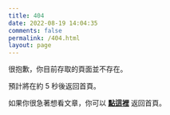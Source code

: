 ```yaml
---
title: 404
date: 2022-08-19 14:04:35
comments: false
permalink: /404.html
layout: page
---
```



很抱歉，你目前存取的頁面並不存在。

預計將在約 <span id="timeout">5</span> 秒後返回首頁。

如果你很急著想看文章，你可以 **[點這裡](https://www.darrelltw.com/)** 返回首頁。

<script>
let countTime = 5;

function count() {
  
  document.getElementById('timeout').textContent = countTime;
  countTime -= 1;
  if(countTime === 0){
    location.href = 'https://www.darrelltw.com/';
  }
  setTimeout(() => {
    count();
  }, 1000);
}

count();
</script>
